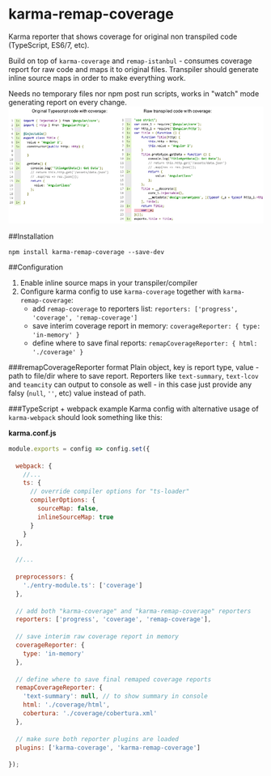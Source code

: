 # karma-remap-coverage
Karma reporter that shows coverage for original non transpiled code (TypeScript, ES6/7, etc).

Build on top of `karma-coverage` and `remap-istanbul` - consumes coverage report for raw code and maps it to original files. Transpiler should generate inline source maps in order to make everything work.

Needs no temporary files nor npm post run scripts, works in "watch" mode generating report on every change.
![Example](img/coverage_cmp.png)

##Installation
```
npm install karma-remap-coverage --save-dev
```

##Configuration
1. Enable inline source maps in your transpiler/compiler
2. Configure karma config to use `karma-coverage` together with `karma-remap-coverage`:
    * add `remap-coverage` to reporters list: `reporters: ['progress', 'coverage', 'remap-coverage']`
    * save interim coverage report in memory: `coverageReporter: { type: 'in-memory' }`
    * define where to save final reports: `remapCoverageReporter: { html: './coverage' }`

###remapCoverageReporter format
Plain object, key is report type, value - path to file/dir where to save report.
Reporters like `text-summary`, `text-lcov` and `teamcity` can output to console as well - in this case just provide any falsy (`null`, `''`, etc) value instead of path.

###TypeScript + webpack example
Karma config with alternative usage of `karma-webpack` should look something like this:

**karma.conf.js**
```javascript
module.exports = config => config.set({

  webpack: {
    //...
    ts: {
      // override compiler options for "ts-loader"
      compilerOptions: {
        sourceMap: false,
        inlineSourceMap: true
      }
    }
  },

  //...

  preprocessors: {
    './entry-module.ts': ['coverage']
  },

  // add both "karma-coverage" and "karma-remap-coverage" reporters
  reporters: ['progress', 'coverage', 'remap-coverage'],
  
  // save interim raw coverage report in memory
  coverageReporter: {
    type: 'in-memory'
  },
  
  // define where to save final remaped coverage reports
  remapCoverageReporter: {
    'text-summary': null, // to show summary in console
    html: './coverage/html',
    cobertura: './coverage/cobertura.xml'
  },
  
  // make sure both reporter plugins are loaded
  plugins: ['karma-coverage', 'karma-remap-coverage']

});
```
